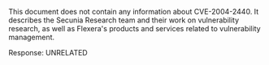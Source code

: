 This document does not contain any information about CVE-2004-2440. It describes the Secunia Research team and their work on vulnerability research, as well as Flexera's products and services related to vulnerability management.

Response: UNRELATED